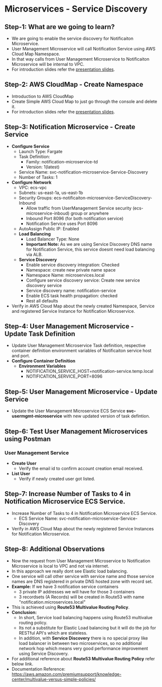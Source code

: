 # Microservices - Service Discovery

## Step-1: What are we going to learn?
- We are going to enable the service discovery for Notificaiton Microservice.
- User Management Microservice will call Notification Service using AWS Cloud Map Namespace. 
- In that way calls from User Management Microservice to Notificaiton Microservice will be internal to VPC. 
-  For introduction slides refer the [presentation slides](/otherfiles/presentations/AWS-FargateECS-Masterclass-Course.pdf). 

## Step-2: AWS CloudMap - Create Namespace
- Introduction to AWS CloudMap
- Create Simple AWS Cloud Map to just go through the console and delete it. 
-  For introduction slides refer the [presentation slides](/otherfiles/presentations/AWS-FargateECS-Masterclass-Course.pdf). 

## Step-3: Notification Microservice - Create Service
- **Configure Service**
    - Launch Type: Fargate
    - Task Definition:
        - Family: notification-microservice-td
        - Version: 1(latest) 
    - Service Name: svc-notification-microservice-Service-Discovery
    - Number of Tasks: 1
- **Configure Network**
    - VPC: ecs-vpc
    - Subnets: us-east-1a, us-east-1b
    - Security Groups: ecs-notificaiton-microservice-ServiceDiscovery-Inbound 
        - Allow traffic from UserManagement Service security (ecs-microservice-inboud) group or anywhere
        - Inbound Port 8096 (for both notification service)
        - Notification Service uses Port 8096
    - AutoAssign Public IP: Enabled        
    - **Load Balancing**
        - Load Balancer Type: None
        - **Important Note:** As we are using Service Discovery DNS name for Notification Service, this service doesnt need load balancing via ALB. 
    - **Service Discovery**
        - Enable service discovery integration: Checked
        - Namespace: create new private name space 
        - Namespace Name: microservices.local
        - Configure service discovery service: Create new service discovery service
        - Service discovery name: notification-service
        - Enable ECS task health propagation: checked
        - Rest all defaults
- Verify in AWS Cloud Map about the newly created Namespace, Service and registered Service Instance for Notification Microservice. 

## Step-4: User Management Microservice - Update Task Definition 
- Update User Management Microservice Task definition, respective container definition environment variables of Notificaiton service host and port. 
- **Configure Container Definition**
    - **Environment Variables**
        - NOTIFICATION_SERVICE_HOST=notification-service.temp.local
        - NOTIFICATION_SERVICE_PORT=8096

## Step-5: User Management Microservice - Update Service
- Update the User Management Microservice ECS Service **svc-usermgmt-microservice** with new updated version of task defintion.

## Step-6: Test User Management Microservices using Postman
### User Management Service
- **Create User**
    - Verify the email id to confirm account creation email received.
- **List User**   
    - Verify if newly created user got listed. 

## Step-7: Increase Number of Tasks to 4 in Notification Microservice ECS Service.
- Increase Number of Tasks to 4 in Notification Microservice ECS Service.
    - ECS Service Name: svc-notification-microservice-Service-Discovery
- Verify in AWS Cloud Map about the newly registered Service Instances for Notification Microservice. 

## Step-8: Additional Observations
- Now the request from User Management Microservice to Notification Microservice is local to VPC and not via internet.
- In this approach we really dont see Elastic load balancing.
- One service will call other service with service name and those service names are DNS registered in private DNS hosted zone with record set.
- **Example:** If we have 3 notification service containers 
    - 3 private IP addresses we will have for those 3 containers
    - 3 recordsets (A Records) will be created in Route53 with name "notification.microservices.local"
- This is achieved using **Route53 Multivalue Routing Policy**. 
- **Conclusion:**  
    - In short, Service load balancing happens using Route53 multivalue routing policy. 
    - Its not a substitute for Elastic Load balancing but it will do the job for RESTful API's which are stateless.
    - In addition, with **Service Discovery** there is no special proxy like load balancer in between two microservices, so no additional network hop which means very good performance improvement using Service Discovery. 
- For additional reference about **Route53 Multivalue Routing Policy** refer below link.
- Documentation Reference: https://aws.amazon.com/premiumsupport/knowledge-center/multivalue-versus-simple-policies/